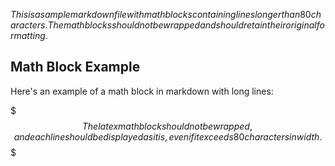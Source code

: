 $This is a sample markdown file with math blocks containing lines longer than 80 characters. The math blocks should not be wrapped and should retain their original formatting.$

## Math Block Example

Here's an example of a math block in markdown with long lines:

$$$
The latex math block should not be wrapped, and each line should be displayed as it is, even if it exceeds 80 characters in width.
$$$
